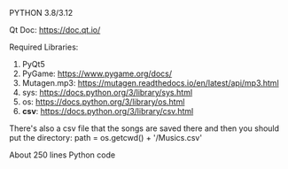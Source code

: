 PYTHON 3.8/3.12

Qt Doc: https://doc.qt.io/

Required Libraries:
  1. PyQt5
  2. PyGame: https://www.pygame.org/docs/
  3. Mutagen.mp3: https://mutagen.readthedocs.io/en/latest/api/mp3.html
  4. sys: https://docs.python.org/3/library/sys.html
  5. os: https://docs.python.org/3/library/os.html
  6. **csv**: https://docs.python.org/3/library/csv.html

There's also a csv file that the songs are saved there and then you should put the directory: path = os.getcwd() + '/Musics.csv'

About 250 lines Python code
